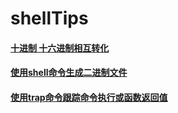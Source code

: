 # shellTips

#### [十进制 十六进制相互转化](hex2dec.sh)

#### [使用shell命令生成二进制文件](trCmd.sh)

#### [使用trap命令跟踪命令执行或函数返回值](trapCmd.sh)